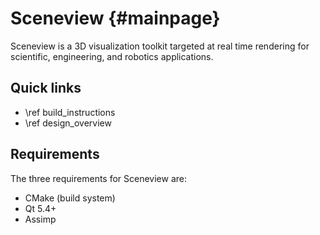Sceneview {#mainpage}
=========

Sceneview is a 3D visualization toolkit targeted at real time rendering for
scientific, engineering, and robotics applications.

## Quick links

- \ref build_instructions
- \ref design_overview

## Requirements

The three requirements for Sceneview are:
- CMake (build system)
- Qt 5.4+
- Assimp
